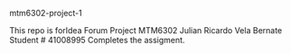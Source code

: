mtm6302-project-1

This repo is forIdea Forum Project MTM6302 Julian Ricardo Vela Bernate Student # 41008995 Completes the assigment.